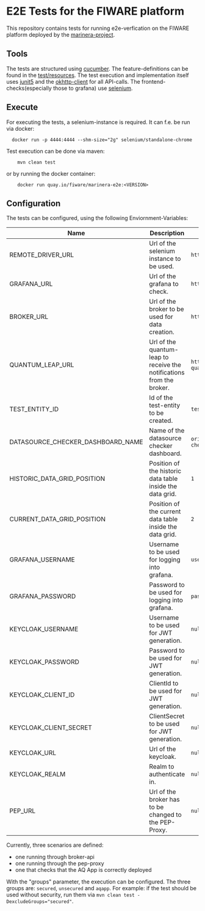# E2E Tests for the FIWARE platform

This repository contains tests for running e2e-verfication on the FIWARE platform deployed by the [marinera-project](https://github.com/FIWARE-Ops/marinera).

## Tools

The tests are structured using [cucumber](https://cucumber.io/). The feature-definitions can be found in the [test/resources](./src/test/resources/testDefinition/verfiy_data_in_grafana.feature). The test execution and implementation itself
uses [junit5](https://junit.org/junit5/docs/current/user-guide/) and the [okhttp-client](https://square.github.io/okhttp/) for all API-calls. The frontend-checks(especially those to grafana) use [selenium](https://www.selenium.dev/).

## Execute

For executing the tests, a selenium-instance is required. It can f.e. be run via docker:

```shell
  docker run -p 4444:4444 --shm-size="2g" selenium/standalone-chrome
```

Test execution can be done via maven:

```shell
    mvn clean test
```

or by running the docker container:

```shell
    docker run quay.io/fiware/marinera-e2e:<VERSION>
```

## Configuration

The tests can be configured, using the following Enviornment-Variables:

| Name                              | Description                                                           | Default                                   |
|-----------------------------------|-----------------------------------------------------------------------|-------------------------------------------|
| REMOTE_DRIVER_URL                 | Url of the selenium instance to be used.                              | ```http://localhost:4444```               |
| GRAFANA_URL                       | Url of the grafana to check.                                          | ```http://localhost:3000```               |
| BROKER_URL                        | Url of the broker to be used for data creation.                       | ```http://localhost:1026```               |
| QUANTUM_LEAP_URL                  | Url of the quantum-leap to receive the notifications from the broker. | ```http://quantumleap-quantumleap:8668``` |
| TEST_ENTITY_ID                    | Id of the test-entity to be created.                                  | ```test-air-quality```                    |
| DATASOURCE_CHECKER_DASHBOARD_NAME | Name of the datasource checker dashboard.                             | ```orion-datasource-checker```            |
| HISTORIC_DATA_GRID_POSITION       | Position of the historic data table inside the data grid.             | ```1```                                   |
| CURRENT_DATA_GRID_POSITION        | Position of the current data table inside the data grid.              | ```2```                                   |
| GRAFANA_USERNAME                  | Username to be used for logging into grafana.                         | ```user```                                |
| GRAFANA_PASSWORD                  | Password to be used for logging into grafana.                         | ```password```                            |
| KEYCLOAK_USERNAME                 | Username to be used for JWT generation.                               | ```null```                                |
| KEYCLOAK_PASSWORD                 | Password to be used for JWT generation.                               | ```null```                                |
| KEYCLOAK_CLIENT_ID                | ClientId to be used for JWT generation.                               | ```null```                                |
| KEYCLOAK_CLIENT_SECRET            | ClientSecret to be used for JWT generation.                           | ```null```                                |
| KEYCLOAK_URL                      | Url of the keycloak.                                                  | ```null```                                |
| KEYCLOAK_REALM                    | Realm to authenticate in.                                             | ```null```                                |
| PEP_URL                           | Url of the broker has to be changed to the PEP-Proxy.                 | ```null```                                |

Currently, three scenarios are defined:
 - one running through broker-api
 - one running through the pep-proxy
 - one that checks that the AQ App is correctly deployed

With the "groups" parameter, the execution can be configured. The three groups are: `secured`, `unsecured` and `aqapp`. For example: if the test should be used without security, run them via ```mvn clean test -DexcludeGroups="secured"```. 